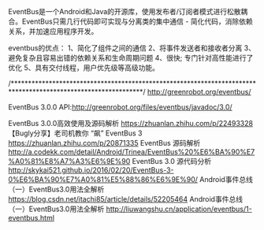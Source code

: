 EventBus是一个Android和Java的开源库，使用发布者/订阅者模式进行松散耦合。EventBus只需几行代码即可实现与分离类的集中通信 - 简化代码，消除依赖关系，并加速应用程序开发。

eventbus的优点：
1、简化了组件之间的通信 2、将事件发送者和接收者分离  3、避免复杂且容易出错的依赖关系和生命周期问题  4、很快; 专门针对高性能进行了优化  5、具有交付线程，用户优先级等高级功能。








/**************************************************************************************************************/
http://greenrobot.org/eventbus/

EventBus 3.0.0 API:http://greenrobot.org/files/eventbus/javadoc/3.0/

EventBus 3.0.0高效使用及源码解析
https://zhuanlan.zhihu.com/p/22493328
【Bugly分享】老司机教你 “飙” EventBus 3
https://zhuanlan.zhihu.com/p/20871335
EventBus 源码解析
http://a.codekk.com/detail/Android/Trinea/EventBus%20%E6%BA%90%E7%A0%81%E8%A7%A3%E6%9E%90
EventBus 3.0 源代码分析
http://skykai521.github.io/2016/02/20/EventBus-3-0%E6%BA%90%E7%A0%81%E5%88%86%E6%9E%90/
Android事件总线（一）EventBus3.0用法全解析
https://blog.csdn.net/itachi85/article/details/52205464
Android事件总线（一）EventBus3.0用法全解析
http://liuwangshu.cn/application/eventbus/1-eventbus.html

















